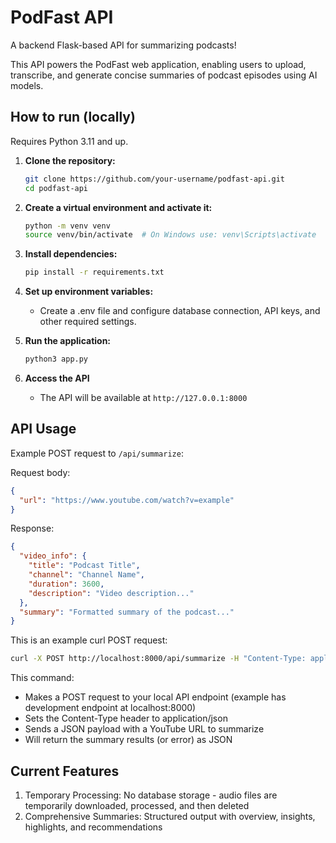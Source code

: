 # PodFast API

A backend Flask-based API for summarizing podcasts!

This API powers the PodFast web application, enabling users to upload, transcribe, and generate concise summaries of podcast episodes using AI models.

## How to run (locally)
Requires Python 3.11 and up.

1. **Clone the repository:** 
    ```bash
    git clone https://github.com/your-username/podfast-api.git
    cd podfast-api
    ```

2. **Create a virtual environment and activate it:**  
    ```bash
    python -m venv venv  
    source venv/bin/activate  # On Windows use: venv\Scripts\activate
    ```

3. **Install dependencies:**  
    ```bash
    pip install -r requirements.txt
    ```

4. **Set up environment variables:**
    - Create a .env file and configure database connection, API keys, and other required settings.

5. **Run the application:**
    ```bash
    python3 app.py 
    ```

6. **Access the API**
    - The API will be available at `http://127.0.0.1:8000`

## API Usage
Example POST request to `/api/summarize`:

Request body:
```json
{
  "url": "https://www.youtube.com/watch?v=example"
}
```

Response:
```json
{
  "video_info": {
    "title": "Podcast Title",
    "channel": "Channel Name",
    "duration": 3600,
    "description": "Video description..."
  },
  "summary": "Formatted summary of the podcast..."
}
```

This is an example curl POST request:
```bash
curl -X POST http://localhost:8000/api/summarize -H "Content-Type: application/json" -d '{"url": "https://www.youtube.com/watch?v=example"}'
```

This command:
- Makes a POST request to your local API endpoint (example has development endpoint at localhost:8000)
- Sets the Content-Type header to application/json
- Sends a JSON payload with a YouTube URL to summarize
- Will return the summary results (or error) as JSON

## Current Features
1. Temporary Processing: No database storage - audio files are temporarily downloaded, processed, and then deleted
2. Comprehensive Summaries: Structured output with overview, insights, highlights, and recommendations